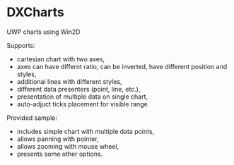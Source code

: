 # DXCharts
UWP charts using Win2D

Supports:
 - cartesian chart with two axes,
 - axes can have differnt ratio, can be inverted, have different position and styles,
 - additional lines with different styles,
 - different data presenters (point, line, etc.),
 - presentation of multiple data on single chart,
 - auto-adjuct ticks placement for visible range
 
Provided sample:
 - includes simple chart with multiple data points,
 - allows panning with pointer,
 - allows zooming with mouse wheel,
 - presents some other options.
